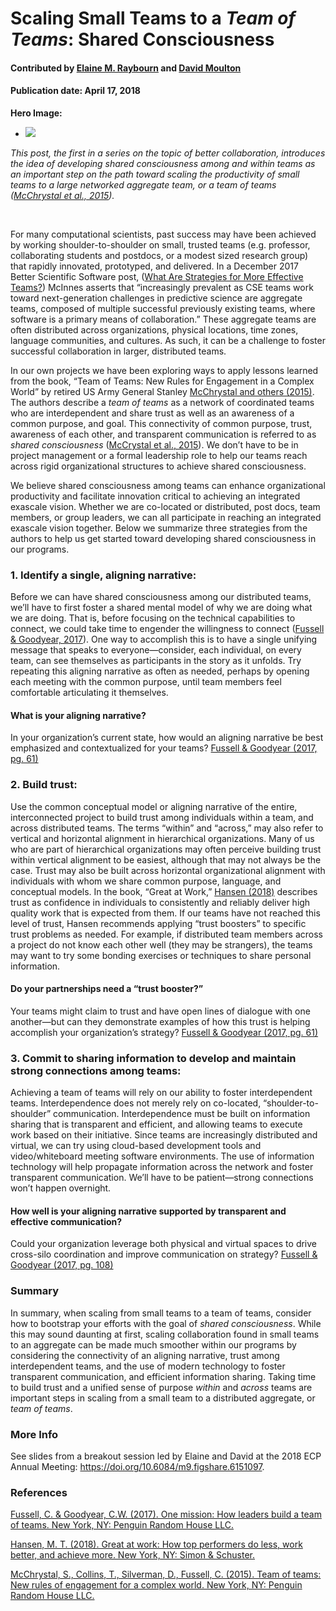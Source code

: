 # Scaling Small Teams to a *Team of Teams*: Shared Consciousness

#### Contributed by [Elaine M. Raybourn](https://github.com/elaineraybourn "Elaine Raybourn GitHub Profile") and [David Moulton](https://github.com/jd-moulton "David Moulton GitHub Profile")

#### Publication date: April 17, 2018

**Hero Image:**

- <img src='https://github.com/betterscientificsoftware/images/raw/master/Blog_TeamworkImage_Blue_1176_432.jpg' />

*This post, the first in a series on the topic of better collaboration, introduces the idea of developing shared consciousness among and within teams as an important step on the path toward scaling the productivity of small teams to a large networked aggregate team, or a team of teams ([McChrystal et al., 2015](#user-content-ref-mcchrystal2015)).* 

<br>

For many computational scientists, past success may have been achieved by working shoulder-to-shoulder on small, trusted teams (e.g.  professor, collaborating students and postdocs, or a modest sized research group) that rapidly innovated, prototyped, and delivered. In a December 2017 Better Scientific Software post, ([What Are Strategies for More Effective Teams?](https://bssw.io/resources/what-are-strategies-for-more-effective-teams)) McInnes asserts that “increasingly prevalent as CSE teams work toward next-generation challenges in predictive science are aggregate teams, composed of multiple successful previously existing teams, where software is a primary means of collaboration.” These aggregate teams are often distributed across organizations, physical locations, time zones, language communities, and cultures. As such, it can be a challenge to foster successful collaboration in larger, distributed teams. 

In our own projects we have been exploring ways to apply lessons learned from the book, “Team of Teams: New Rules for Engagement in a Complex World” by retired US Army General Stanley [McChrystal and others (2015)](#user-content-ref-mcchrystal2015). The authors describe a *team of teams* as a network of coordinated teams who are interdependent and share trust as well as an awareness of a common purpose, and goal. This connectivity of common purpose, trust, awareness of each other, and transparent communication is referred to as *shared consciousness*  ([McCrystal et al., 2015](#user-content-ref-mcchrystal2015)). We don’t have to be in project management or a formal leadership role to help our teams reach across rigid organizational structures to achieve shared consciousness. 

We believe shared consciousness among teams can enhance organizational productivity and facilitate innovation critical to achieving an integrated exascale vision. Whether we are co-located or distributed, post docs, team members, or group leaders, we can all participate in reaching an integrated exascale vision together. Below we summarize three strategies from the authors to help us get started toward developing shared consciousness in our programs. 

### 1. Identify a single, aligning narrative: 

Before we can have shared consciousness among our distributed teams, we’ll have to first foster a shared mental model of why we are doing what we are doing. That is, before focusing on the technical capabilities to connect, we could take time to engender the willingness to connect ([Fussell & Goodyear, 2017](#user-content-ref-fussell2017)).  One way to accomplish this is to have a single unifying message that speaks to everyone—consider, each individual, on every team, can see themselves as participants in the story as it unfolds. Try repeating this aligning narrative as often as needed, perhaps by opening each meeting with the common purpose, until team members feel comfortable articulating it themselves.

#### What is your aligning narrative? 
In your organization’s current state, how would an aligning narrative be best emphasized and contextualized for your teams?  [Fussell & Goodyear (2017, pg. 61)](#user-content-ref-fussell2017) 

### 2. Build trust: 

Use the common conceptual model or aligning narrative of the entire, interconnected project to build trust among individuals within a team, and across distributed teams. The terms “within” and “across,” may also refer to vertical and horizontal alignment in hierarchical organizations. Many of us who are part of hierarchical organizations may often perceive building trust within vertical alignment to be easiest, although that may not always be the case. Trust may also be built across horizontal organizational alignment with individuals with whom we share common purpose, language, and conceptual models. In the book, “Great at Work,” [Hansen (2018)](#user-content-ref-hansen2018) describes trust as confidence in individuals to consistently and reliably deliver high quality work that is expected from them. If our teams have not reached this level of trust, Hansen recommends applying “trust boosters” to specific trust problems as needed. For example, if distributed team members across a project do not know each other well (they may be strangers), the teams may want to try some bonding exercises or techniques to share personal information.

#### Do your partnerships need a “trust booster?” 
Your teams might claim to trust and have open lines of dialogue with one another—but can they demonstrate examples of how this trust is helping accomplish your organization’s strategy? [Fussell & Goodyear (2017, pg. 61)](#user-content-ref-fussell2017)

### 3. Commit to sharing information to develop and maintain strong connections among teams:  

Achieving a team of teams will rely on our ability to foster interdependent teams. Interdependence does not merely rely on co-located, “shoulder-to-shoulder” communication. Interdependence must be built on information sharing that is transparent and efficient, and allowing teams to execute work based on their initiative. Since teams are increasingly distributed and virtual, we can try using cloud-based development tools and video/whiteboard meeting software environments. The use of information technology will help propagate information across the network and foster transparent communication. We’ll have to be patient—strong connections won’t happen overnight. 

#### How well is your aligning narrative supported by transparent and effective communication?
Could your organization leverage both physical and virtual spaces to drive cross-silo coordination and improve communication on strategy? [Fussell & Goodyear (2017, pg. 108)](#user-content-ref-fussell2017)

### Summary
In summary, when scaling from small teams to a team of teams, consider how to bootstrap your efforts with the goal of *shared consciousness*. While this may sound daunting at first, scaling collaboration found in small teams to an aggregate can be made much smoother within our programs by considering the connectivity of an aligning narrative, trust among interdependent teams, and the use of modern technology to foster transparent communication, and efficient information sharing. Taking time to build trust and a unified sense of purpose *within* and *across* teams are important steps in scaling from a small team to a distributed aggregate, or *team of teams*. 

### More Info
See slides from a breakout session led by Elaine and David at the 2018 ECP Annual Meeting: https://doi.org/10.6084/m9.figshare.6151097.

### References
<a id="ref-fussell2017"></a>[Fussell, C. & Goodyear, C.W. (2017). One mission: How leaders build a team of teams. New York, NY: Penguin Random House LLC.](http://a.co/5e1O2Gw)

<a id="ref-hansen2018"></a>[Hansen, M. T. (2018). Great at work: How top performers do less, work better, and achieve more. New York, NY: Simon & Schuster.](http://a.co/0GVBs08)

<a id="ref-mcchrystal2015"></a>[McChrystal, S., Collins, T., Silverman, D., Fussell, C. (2015). Team of teams: New rules of engagement for a complex world. New York, NY: Penguin Random House LLC.](http://a.co/38vFE6K)


<!---
Publish: Yes
Categories: collaboration
Topics: strategies for more effective teams, discussion and question sites, projects and organizations
Tags: bssw-blog-article
Level: 2
Prerequisites: default
Aggregate: none

SAND #: SAND2018-3296 W
Image owned or licensed by Sandia
--->
